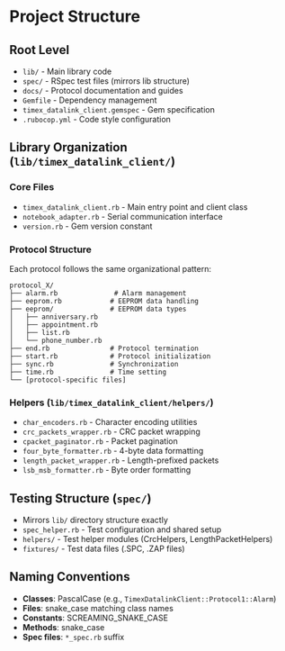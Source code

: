 # Project Structure

## Root Level
- `lib/` - Main library code
- `spec/` - RSpec test files (mirrors lib structure)
- `docs/` - Protocol documentation and guides
- `Gemfile` - Dependency management
- `timex_datalink_client.gemspec` - Gem specification
- `.rubocop.yml` - Code style configuration

## Library Organization (`lib/timex_datalink_client/`)

### Core Files
- `timex_datalink_client.rb` - Main entry point and client class
- `notebook_adapter.rb` - Serial communication interface
- `version.rb` - Gem version constant

### Protocol Structure
Each protocol follows the same organizational pattern:
```
protocol_X/
├── alarm.rb              # Alarm management
├── eeprom.rb            # EEPROM data handling
├── eeprom/              # EEPROM data types
│   ├── anniversary.rb
│   ├── appointment.rb
│   ├── list.rb
│   └── phone_number.rb
├── end.rb               # Protocol termination
├── start.rb             # Protocol initialization
├── sync.rb              # Synchronization
├── time.rb              # Time setting
└── [protocol-specific files]
```

### Helpers (`lib/timex_datalink_client/helpers/`)
- `char_encoders.rb` - Character encoding utilities
- `crc_packets_wrapper.rb` - CRC packet wrapping
- `cpacket_paginator.rb` - Packet pagination
- `four_byte_formatter.rb` - 4-byte data formatting
- `length_packet_wrapper.rb` - Length-prefixed packets
- `lsb_msb_formatter.rb` - Byte order formatting

## Testing Structure (`spec/`)
- Mirrors `lib/` directory structure exactly
- `spec_helper.rb` - Test configuration and shared setup
- `helpers/` - Test helper modules (CrcHelpers, LengthPacketHelpers)
- `fixtures/` - Test data files (.SPC, .ZAP files)

## Naming Conventions
- **Classes**: PascalCase (e.g., `TimexDatalinkClient::Protocol1::Alarm`)
- **Files**: snake_case matching class names
- **Constants**: SCREAMING_SNAKE_CASE
- **Methods**: snake_case
- **Spec files**: `*_spec.rb` suffix